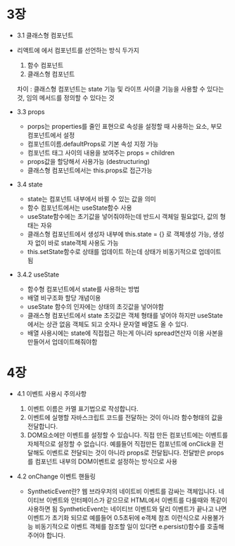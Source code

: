 # 3장

* 3.1 클래스형 컴포넌트   
- 리액트에 에서 컴포넌트를 선언하는 방식 두가지   
    1. 함수 컴포넌트   
    2. 클래스형 컴포넌트   

    차이 : 클래스형 컴포넌트는 state 기능 및 라이프 사이클 기능을 사용할 수 있다는것, 임의 메서드를 정의할 수 있다는 것

 * 3.3 props      
    - porps는 properties를 줄인 표현으로 속성을 설정할 때 사용하는 요소, 부모 컴포넌트에서 설정
    - 컴포넌트이름.defaultProps로 기본 속성 지정 가능
    - 컴포넌트 태그 사이의 내용을 보여주는 props = children
    - props값을 할당해서 사용가능 (destructuring)
    - 클래스형 컴포넌트에서는 this.props로 접근가능

* 3.4 state      
    - state는 컴포넌트 내부에서 바뀔 수 있는 값을 의미
    - 함수 컴포넌트에서는 useState함수 사용
    - useState함수에는 초기값을 넣어줘야하는데 반드시 객체일 필요없다, 값의 형태는 자유
    - 클래스형 컴포넌트에서 생성자 내부에 this.state = {} 로 객체생성 가능, 생성자 없이 바로 state객체 사용도 가능
    - this.setState함수로 상태를 업데이트 하는데 상태가 비동기적으로 업데이트 됨    

* 3.4.2 useState
    - 함수형 컴포넌트에서 state를 사용하는 방법
    - 배열 비구조화 할당 개념이용
    - useState 함수의 인자에는 상태의 초깃값을 넣어야함
    - 클래스형 컴포넌트에서 state 초깃값은 객체 형태를 넣어야 하지만 useState에서는 상관 없음 객체도 되고 숫자나 문자열 배열도 올 수 있다.
    - 배열 사용시에는 state에 직접접근 하는게 아니라 spread연산자 이용 사본을 만들어서 업데이트해줘야함


# 4장

* 4.1 이벤트 사용시 주의사항
    1. 이벤트 이름은 카멜 표기법으로 작성합니다.    
    2. 이벤트에 실행할 자바스크립트 코드를 전달하는 것이 아니라 함수형태의 값을 전달합니다. 
    3. DOM요소에만 이벤트를 설정할 수 있습니다. 직접 만든 컴포넌트에는 이벤트를 자체적으로 설정할 수 없습니다. 
        예를들어 직접만든 컴포넌트에 onClick을 전달해도 이벤트로 전달되는 것이 아니라 props로 전달됩니다. 전달받은 props를 컴포넌트 내부의 DOM이벤트로 설정하는 방식으로 사용

    
* 4.2 onChange 이벤트 핸들링
    - SyntheticEvent란?
        웹 브라우저의 네이트비 이벤트를 감싸는 객체입니다. 네이티브 이벤트와 인터페이스가 같으므로 HTML에서 이벤트를 다룰때와 똑같이 사용하면 됨
        SyntheticEvent는 네이티브 이벤트와 달리 이벤트가 끝나고 나면 이벤트가 초기화 되므로 예를들어 0.5초뒤에 e객체 참조 이런식으로 사용불가능
        비동기적으로 이벤트 객체를 참조할 일이 있다면 e.persist()함수를 호출해주어야 합니다.